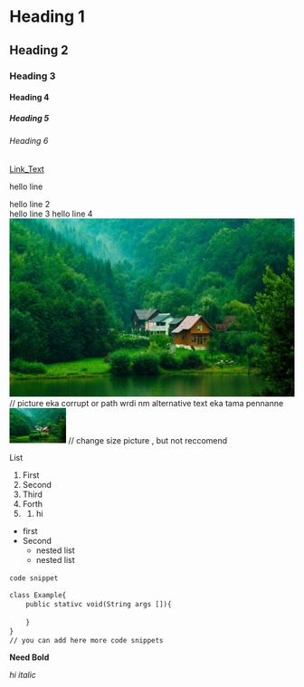 # Heading 1
## Heading 2
### Heading 3
#### Heading 4
##### Heading 5
###### Heading 6

[Link_Text](http\\:google.lk)

hello line

hello line 2<br>
hello line 3
hello line 4<br>
![alternative](asset/image.jpg) // picture eka corrupt or path wrdi nm alternative text eka tama pennanne
<img src="asset/image.jpg" width = 100>  // change size picture , but not reccomend


List<br>
1. First
2. Second
3. Third
4. Forth
5. 1. hi

* first
* Second
  * nested list
  * nested list

`code snippet`

```
class Example{
    public stativc void(String args []){
    
    }
}
// you can add here more code snippets
```

**Need Bold**

*hi italic*





